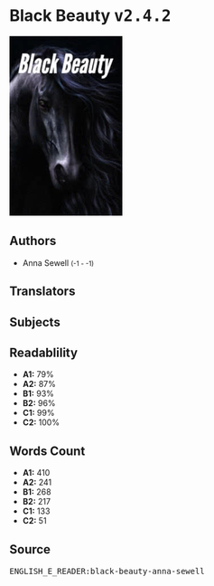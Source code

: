 # Black Beauty <kbd>v2.4.2</kbd>

![](./cover.medium.jpg "")

## Authors


 - Anna Sewell <small>(-1 - -1)</small>

## Translators



## Subjects



## Readablility


 - **A1:** 79%
 - **A2:** 87%
 - **B1:** 93%
 - **B2:** 96%
 - **C1:** 99%
 - **C2:** 100%

## Words Count


 - **A1:** 410
 - **A2:** 241
 - **B1:** 268
 - **B2:** 217
 - **C1:** 133
 - **C2:** 51

## Source


<kbd>ENGLISH_E_READER:black-beauty-anna-sewell</kbd>
